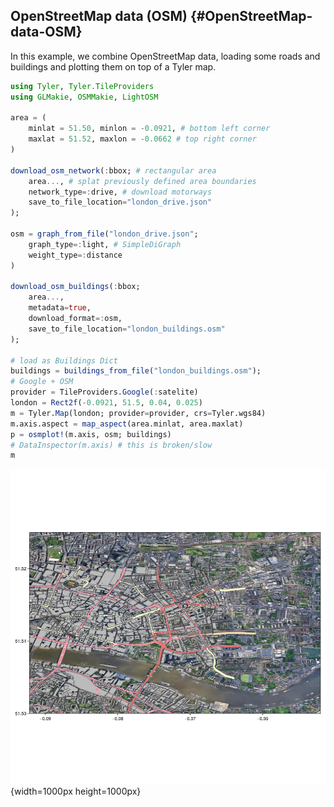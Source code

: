 
## OpenStreetMap data (OSM) {#OpenStreetMap-data-OSM}

In this example, we combine OpenStreetMap data, loading some roads and buildings and plotting them on top of a Tyler map.

```julia
using Tyler, Tyler.TileProviders
using GLMakie, OSMMakie, LightOSM

area = (
    minlat = 51.50, minlon = -0.0921, # bottom left corner
    maxlat = 51.52, maxlon = -0.0662 # top right corner
)

download_osm_network(:bbox; # rectangular area
    area..., # splat previously defined area boundaries
    network_type=:drive, # download motorways
    save_to_file_location="london_drive.json"
);

osm = graph_from_file("london_drive.json";
    graph_type=:light, # SimpleDiGraph
    weight_type=:distance
)

download_osm_buildings(:bbox;
    area...,
    metadata=true,
    download_format=:osm,
    save_to_file_location="london_buildings.osm"
);

# load as Buildings Dict
buildings = buildings_from_file("london_buildings.osm");
# Google + OSM
provider = TileProviders.Google(:satelite)
london = Rect2f(-0.0921, 51.5, 0.04, 0.025)
m = Tyler.Map(london; provider=provider, crs=Tyler.wgs84)
m.axis.aspect = map_aspect(area.minlat, area.maxlat)
p = osmplot!(m.axis, osm; buildings)
# DataInspector(m.axis) # this is broken/slow
m
```

![](tqpbgzo.png){width=1000px height=1000px}
